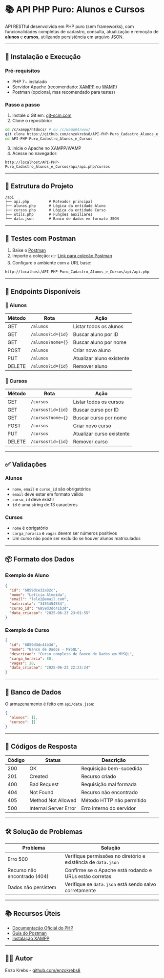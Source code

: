 # 📚 API PHP Puro: Alunos e Cursos

API RESTful desenvolvida em PHP puro (sem frameworks), com funcionalidades completas de cadastro, consulta, atualização e remoção de **alunos** e **cursos**, utilizando persistência em arquivo JSON.

---

## 🚀 Instalação e Execução

### Pré-requisitos

- PHP 7+ instalado
- Servidor Apache (recomendado: [XAMPP](https://www.apachefriends.org/index.html) ou [WAMP](https://www.wampserver.com/))
- Postman (opcional, mas recomendado para testes)

### Passo a passo

1. Instale o Git em: [git-scm.com](https://git-scm.com/downloads)
2. Clone o repositório:

```bash
cd /c/xampp/htdocs/ # ou /c/wamp64/www/
git clone https://github.com/enzokrebs8/API-PHP-Puro_Cadastro_Alunos_e_Cursos.git
cd API-PHP-Puro_Cadastro_Alunos_e_Cursos
```

3. Inicie o Apache no XAMPP/WAMP
4. Acesse no navegador:

```
http://localhost/API-PHP-Puro_Cadastro_Alunos_e_Cursos/api/api.php/cursos
```

---

## 🧱 Estrutura do Projeto

```
/api
├── api.php         # Roteador principal
├── alunos.php      # Lógica da entidade Aluno
├── cursos.php      # Lógica da entidade Curso
├── utils.php       # Funções auxiliares
└── data.json       # Banco de dados em formato JSON
```

---

## 🧪 Testes com Postman

1. Baixe o [Postman](https://www.postman.com/downloads/)
2. Importe a coleção:
   👉 [Link para coleção Postman](https://documenter.getpostman.com/view/34111277/2sB2xCh9ef)
3. Configure o ambiente com a URL base:

```
http://localhost/API-PHP-Puro_Cadastro_Alunos_e_Cursos/api/api.php
```

---

## 🔌 Endpoints Disponíveis

### 📁 Alunos

| Método | Rota                | Ação                        |
|--------|---------------------|-----------------------------|
| GET    | `/alunos`           | Listar todos os alunos      |
| GET    | `/alunos?id={id}`   | Buscar aluno por ID         |
| GET    | `/alunos?nome={}`   | Buscar aluno por nome       |
| POST   | `/alunos`           | Criar novo aluno            |
| PUT    | `/alunos`           | Atualizar aluno existente   |
| DELETE | `/alunos?id={id}`   | Remover aluno               |

### 📁 Cursos

| Método | Rota                 | Ação                        |
|--------|----------------------|-----------------------------|
| GET    | `/cursos`            | Listar todos os cursos      |
| GET    | `/cursos?id={id}`    | Buscar curso por ID         |
| GET    | `/cursos?nome={}`    | Buscar curso por nome       |
| POST   | `/cursos`            | Criar novo curso            |
| PUT    | `/cursos`            | Atualizar curso existente   |
| DELETE | `/cursos?id={id}`    | Remover curso               |

---

## ✅ Validações

### Alunos
- `nome`, `email` e `curso_id` são obrigatórios
- `email` deve estar em formato válido
- `curso_id` deve existir
- `id` é uma string de 13 caracteres

### Cursos
- `nome` é obrigatório
- `carga_horaria` e `vagas` devem ser números positivos
- Um curso não pode ser excluído se houver alunos matriculados

---

## 📦 Formato dos Dados

### Exemplo de Aluno

```json
{
  "id": "6859dce32a02c",
  "nome": "Letícia Almeida",
  "email": "lele2@email.com",
  "matricula": "3453454534",
  "curso_id": "6859d3dc41b3d",
  "data_criacao": "2025-06-23 23:01:55"
}
```

### Exemplo de Curso

```json
{
  "id": "6859d3dc41b3d",
  "nome": "Banco de Dados - MYSQL",
  "descricao": "Curso completo de Banco de Dados em MYSQL",
  "carga_horaria": 80,
  "vagas": 20,
  "data_criacao": "2025-06-23 22:23:24"
}
```

---

## 💾 Banco de Dados

O armazenamento é feito em `api/data.json`:

```json
{
  "alunos": [],
  "cursos": []
}
```

---

## 📡 Códigos de Resposta

| Código | Status                 | Descrição                        |
|--------|------------------------|----------------------------------|
| 200    | OK                     | Requisição bem-sucedida          |
| 201    | Created                | Recurso criado                   |
| 400    | Bad Request            | Requisição mal formada           |
| 404    | Not Found              | Recurso não encontrado           |
| 405    | Method Not Allowed     | Método HTTP não permitido        |
| 500    | Internal Server Error  | Erro interno do servidor         |

---

## 🛠️ Solução de Problemas

| Problema                          | Solução                                                                 |
|----------------------------------|--------------------------------------------------------------------------|
| Erro 500                         | Verifique permissões no diretório e existência de `data.json`           |
| Recurso não encontrado (404)     | Confirme se o Apache está rodando e URLs estão corretas                 |
| Dados não persistem              | Verifique se `data.json` está sendo salvo corretamente                  |

---

## 📚 Recursos Úteis

- [Documentação Oficial do PHP](https://www.php.net/docs.php)
- [Guia do Postman](https://learning.postman.com/docs/introduction/overview/)
- [Instalação XAMPP](https://www.apachefriends.org/)

---

## 👨‍💻 Autor

Enzo Krebs - [github.com/enzokrebs8](https://github.com/enzokrebs8)
